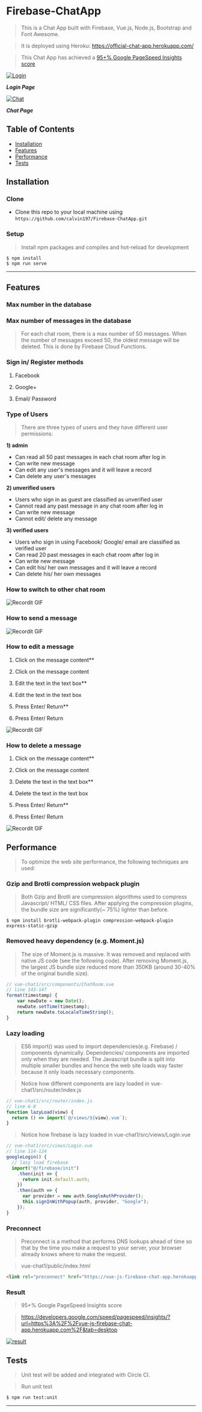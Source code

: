 # Firebase-ChatApp

> This is a Chat App built with Firebase, Vue.js, Node.js, Bootstrap and Font Awesome.

> It is deployed using Heroku: <a href="https://official-chat-app.herokuapp.com/">https://official-chat-app.herokuapp.com/</a>

> This Chat App has achieved a <a href="https://pagespeed.web.dev/report?url=https%3A%2F%2Fofficial-chat-app.herokuapp.com%2F&form_factor=desktop">95+% Google PageSpeed Insights score </a>

<a href="https://www.flickr.com/photos/188674698@N05/49957567913/in/dateposted-public/"><img src="https://live.staticflickr.com/65535/49957567913_85dce131be_b.jpg" title="Login"></a>

**_Login Page_**

<a href="https://www.flickr.com/photos/188674698@N05/49958065786/in/dateposted-public/"><img src="https://live.staticflickr.com/65535/49958065786_73651d02c1_b.jpg" title="Chat"></a>

**_Chat Page_**

## Table of Contents

- [Installation](#installation)
- [Features](#features)
- [Performance](#performance)
- [Tests](#tests)

## Installation

### Clone

- Clone this repo to your local machine using `https://github.com/calvin197/Firebase-ChatApp.git`

### Setup

> Install npm packages and compiles and hot-reload for development

```shell
$ npm install
$ npm run serve

```

---

## Features

### Max number in the database

### Max number of messages in the database

> For each chat room, there is a max number of 50 messages. When the number of messages exceed 50, the oldest message will be deleted. This is done by Firebase Cloud Functions.

### Sign in/ Register methods

1. Facebook

2. Google+

3. Email/ Password

### Type of Users

> There are three types of users and they have different user permissions:

**1) admin**

- Can read all 50 past messages in each chat room after log in
- Can write new message
- Can edit any user's messages and it will leave a record
- Can delete any user's messages

**2) unverified users**

- Users who sign in as guest are classified as unverified user
- Cannot read any past message in any chat room after log in
- Can write new message
- Cannot edit/ delete any message

**3) verified users**

- Users who sign in using Facebook/ Google/ email are classified as verified user
- Can read 20 past messages in each chat room after log in
- Can write new message
- Can edit his/ her own messages and it will leave a record
- Can delete his/ her own messages

### How to switch to other chat room

![Recordit GIF](http://g.recordit.co/7tmwXgpIFw.gif)

### How to send a message

![Recordit GIF](http://g.recordit.co/ufJa2n0Kdg.gif)

### How to edit a message

1. Click on the message content\*\*
1. Click on the message content

1. Edit the text in the text box\*\*
1. Edit the text in the text box

1. Press Enter/ Return\*\*
1. Press Enter/ Return

![Recordit GIF](http://g.recordit.co/gShLErgpAZ.gif)

### How to delete a message

1. Click on the message content\*\*
1. Click on the message content

1. Delete the text in the text box\*\*
1. Delete the text in the text box

1. Press Enter/ Return\*\*
1. Press Enter/ Return

![Recordit GIF](http://g.recordit.co/3r7t8EcRpd.gif)

## Performance

> To optimize the web site performance, the following techniques are used:

### Gzip and Brotli compression webpack plugin

> Both Gzip and Brotli are compression algorithms used to compress Javascript/ HTML/ CSS files. After applying the compression plugins, the bundle size are significantly(~ 75%) lighter than before.

```shell
$ npm install brotli-webpack-plugin compression-webpack-plugin express-static-gzip

```

### Removed heavy dependency (e.g. Moment.js)

> The size of Moment.js is massive. It was removed and replaced with native JS code (see the following code). After removing Moment.js, the largest JS bundle size reduced more than 350KB (around 30-40% of the original bundle size).

```javascript
// vue-chat1/src/components/ChatRoom.vue
// line 143-147
format(timestamp) {
    var newDate = new Date();
    newDate.setTime(timestamp);
    return newDate.toLocaleTimeString();
}
```

### Lazy loading

> ES6 import() was used to import dependencies(e.g. Firebase) / components dynamically. Dependencies/ components are imported only when they are needed. The Javascript bundle is split into multiple smaller bundles and hence the web site loads way faster because it only loads necessary components.

> Notice how different components are lazy loaded in vue-chat1/src/router/index.js

```javascript
// vue-chat1/src/router/index.js
// line 6-8
function lazyLoad(view) {
  return () => import(`@/views/${view}.vue`);
}
```

> Notice how firebase is lazy loaded in vue-chat1/src/views/Login.vue

```javascript
// vue-chat1/src/views/Login.vue
// line 114-124
googleLogin() {
  // lazy load firebase
  import("@/firebase/init")
    .then(init => {
      return init.default.auth;
    })
    .then(auth => {
      var provider = new auth.GoogleAuthProvider();
      this.signInWithPopup(auth, provider, "Google");
    });
}
```

### Preconnect

> Preconnect is a method that performs DNS lookups ahead of time so that by the time you make a request to your server, your browser already knows where to make the request.

> vue-chat1/public/index.html

```html
<link rel="preconnect" href="https://vue-js-firebase-chat-app.herokuapp.com/" />
```

### Result

> 95+% Google PageSpeed Insights score

> <a href="https://developers.google.com/speed/pagespeed/insights/?url=https%3A%2F%2Fvue-js-firebase-chat-app.herokuapp.com%2F&tab=desktop">https://developers.google.com/speed/pagespeed/insights/?url=https%3A%2F%2Fvue-js-firebase-chat-app.herokuapp.com%2F&tab=desktop</a>

<a href="https://www.flickr.com/photos/188674698@N05/49958784637/in/dateposted-public/"><img src="https://live.staticflickr.com/65535/49958784637_69785d0478_b.jpg" title="result"></a>

## Tests

> Unit test will be added and integrated with Circle CI.

> Run unit test

```shell
$ npm run test:unit

```

---
